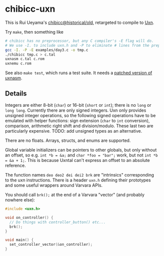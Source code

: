 # chibicc-uxn

This is Rui Ueyama's [chibicc@historical/old](https://github.com/rui314/chibicc/tree/historical/old), retargeted to compile to [Uxn](https://100r.co/site/uxn.html).

Try `make`, then something like

```sh
# chibicc has no preprocessor, but any C compiler's -E flag will do.
# We use -I. to include uxn.h and -P to eliminate # lines from the preprocessor output.
gcc -I. -P -E examples/day3.c -o tmp.c
./chibicc tmp.c > c.tal
uxnasm c.tal c.rom
uxnemu c.rom
```

See also `make test`, which runs a test suite. It needs a [patched version of uxnasm](allow-more-refs.patch).

## Details

Integers are either 8-bit (`char`) or 16-bit (`short` or `int`); there is no `long` or `long long`. Currently there are only signed integers. Uxn only provides unsigned integer operations, so the following signed operations have to be emulated with helper functions: sign extension (`char` to `int` conversion), comparison, arithmetic right shift and division/modulo. These last two are particularly expensive. TODO: add unsigned types as an alternative.

There are no floats. Arrays, structs, and enums are supported.

Global variable initializers can be pointers to other globals, but only without an offset, so e.g. `int *b = &a;` and `char *foo = "bar";` work, but not `int *b = &a + 1;`. This is because Uxntal can't express an offset to an absolute reference.

The function names `deo deo2 dei dei2 brk` are "intrinsics" corresponding to the uxn instructions. There is a header `uxn.h` defining their prototypes and some useful wrappers around Varvara APIs.

You should call `brk();` at the end of a Varvara "vector" (and probably nowhere else):

```c
#include <uxn.h>

void on_controller() {
  // Do things with controller_button() etc...
  brk();
}

void main() {
  set_controller_vector(&on_controller);
}
```
